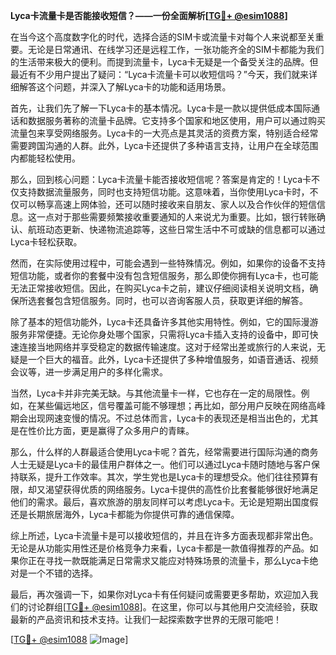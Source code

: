**Lyca卡流量卡是否能接收短信？——一份全面解析[[TG💪+ @esim1088](https://t.me/s/esim1088)]**

在当今这个高度数字化的时代，选择合适的SIM卡或流量卡对每个人来说都至关重要。无论是日常通讯、在线学习还是远程工作，一张功能齐全的SIM卡都能为我们的生活带来极大的便利。而提到流量卡，Lyca卡无疑是一个备受关注的品牌。但最近有不少用户提出了疑问：“Lyca卡流量卡可以收短信吗？”今天，我们就来详细解答这个问题，并深入了解Lyca卡的功能和适用场景。

首先，让我们先了解一下Lyca卡的基本情况。Lyca卡是一款以提供低成本国际通话和数据服务著称的流量卡品牌。它支持多个国家和地区使用，用户可以通过购买流量包来享受网络服务。Lyca卡的一大亮点是其灵活的资费方案，特别适合经常需要跨国沟通的人群。此外，Lyca卡还提供了多种语言支持，让用户在全球范围内都能轻松使用。

那么，回到核心问题：Lyca卡流量卡能否接收短信呢？答案是肯定的！Lyca卡不仅支持数据流量服务，同时也支持短信功能。这意味着，当你使用Lyca卡时，不仅可以畅享高速上网体验，还可以随时接收来自朋友、家人以及合作伙伴的短信信息。这一点对于那些需要频繁接收重要通知的人来说尤为重要。比如，银行转账确认、航班动态更新、快递物流追踪等，这些日常生活中不可或缺的信息都可以通过Lyca卡轻松获取。

然而，在实际使用过程中，可能会遇到一些特殊情况。例如，如果你的设备不支持短信功能，或者你的套餐中没有包含短信服务，那么即使你拥有Lyca卡，也可能无法正常接收短信。因此，在购买Lyca卡之前，建议仔细阅读相关说明文档，确保所选套餐包含短信服务。同时，也可以咨询客服人员，获取更详细的解答。

除了基本的短信功能外，Lyca卡还具备许多其他实用特性。例如，它的国际漫游服务非常便捷。无论你身处哪个国家，只需将Lyca卡插入支持的设备中，即可快速连接当地网络并享受稳定的数据传输速度。这对于经常出差或旅行的人来说，无疑是一个巨大的福音。此外，Lyca卡还提供了多种增值服务，如语音通话、视频会议等，进一步满足用户的多样化需求。

当然，Lyca卡并非完美无缺。与其他流量卡一样，它也存在一定的局限性。例如，在某些偏远地区，信号覆盖可能不够理想；再比如，部分用户反映在网络高峰期会出现网速变慢的情况。不过总体而言，Lyca卡的表现还是相当出色的，尤其是在性价比方面，更是赢得了众多用户的青睐。

那么，什么样的人群最适合使用Lyca卡呢？首先，经常需要进行国际沟通的商务人士无疑是Lyca卡的最佳用户群体之一。他们可以通过Lyca卡随时随地与客户保持联系，提升工作效率。其次，学生党也是Lyca卡的理想受众。他们往往预算有限，却又渴望获得优质的网络服务。Lyca卡提供的高性价比套餐能够很好地满足他们的需求。最后，喜欢旅游的朋友同样可以考虑Lyca卡。无论是短期出国度假还是长期旅居海外，Lyca卡都能为你提供可靠的通信保障。

综上所述，Lyca卡流量卡是可以接收短信的，并且在许多方面表现都非常出色。无论是从功能实用性还是价格竞争力来看，Lyca卡都是一款值得推荐的产品。如果你正在寻找一款既能满足日常需求又能应对特殊场景的流量卡，那么Lyca卡绝对是一个不错的选择。

最后，再次强调一下，如果你对Lyca卡有任何疑问或需要更多帮助，欢迎加入我们的讨论群组[[TG💪+ @esim1088](https://t.me/s/esim1088)]。在这里，你可以与其他用户交流经验，获取最新的产品资讯和技术支持。让我们一起探索数字世界的无限可能吧！

[[TG💪+ @esim1088](https://t.me/s/esim1088) ![Image](https://i.postimg.cc/4NQfJmqS/Snipaste-2025-05-13-00-14-12.png)]